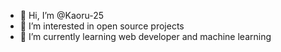 - 👋 Hi, I’m @Kaoru-25
- 👀 I’m interested in open source projects
- 🌱 I’m currently learning web developer and machine learning

<!--- - 💞️ I’m looking to collaborate on ...
- 📫 How to reach me ... 
--->

<!---
Kaoru-25/Kaoru-25 is a ✨ special ✨ repository because its `README.md` (this file) appears on your GitHub profile.
You can click the Preview link to take a look at your changes.
--->
